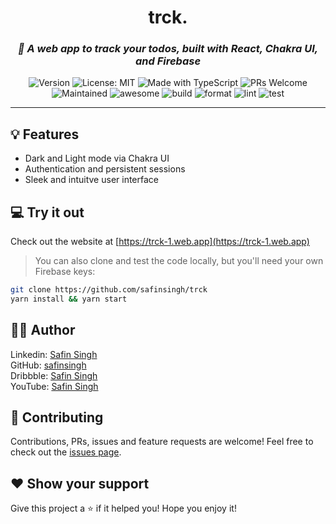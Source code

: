 <h1 align="center">
  trck.
</h1>

<h3 align="center">
    <i>
        🎨 A web app to track your todos, built with React, Chakra UI, and Firebase
    </i>
</h3>

<p align="center">
  <img alt="Version" src="https://img.shields.io/badge/version-1.0-blue.svg?cacheSeconds=2592000" />
  <img alt="License: MIT" src="https://img.shields.io/badge/License-MIT-yellow.svg" />
  <img alt="Made with TypeScript" src="https://img.shields.io/badge/Built%20with-TypeScript-blue" />
  <img alt="PRs Welcome" src="https://img.shields.io/badge/PRs-welcome-brightgreen.svg">
  <img alt="Maintained" src="https://img.shields.io/badge/Maintained-Yes-orange">
  <img alt="awesome" src="https://img.shields.io/badge/awesome-yes-blue">
  <img alt="build" src="https://github.com/safinsingh/trck/workflows/build/badge.svg" />
  <img alt="format" src="https://github.com/safinsingh/trck/workflows/format/badge.svg" />
  <img alt="lint" src="https://github.com/safinsingh/trck/workflows/lint/badge.svg" />
  <img alt="test" src="https://github.com/safinsingh/trck/workflows/test/badge.svg" />
</p>

<hr>

## 💡 Features

- Dark and Light mode via Chakra UI
- Authentication and persistent sessions
- Sleek and intuitve user interface

## 💻 Try it out

Check out the website at [https://trck-1.web.app](https://trck-1.web.app)

> You can also clone and test the code locally, but you'll need your own Firebase keys:

```sh
git clone https://github.com/safinsingh/trck
yarn install && yarn start
```

## 👨‍💻 Author

Linkedin: [Safin Singh](https://www.linkedin.com/in/safin-singh-b2630918a/) <br>
GitHub: [safinsingh](https://github.com/safinsingh) <br>
Dribbble: [Safin Singh](https://dribbble.com/safinsingh/) <br>
YouTube: [Safin Singh](https://www.youtube.com/channel/UCvb01sUdAgcPAG1j0SLxAtA) <br>

## 🤝 Contributing

Contributions, PRs, issues and feature requests are welcome! Feel free to check out the [issues page](https://github.com/safinsingh/trck/issues).

## ❤️ Show your support

Give this project a ⭐️ if it helped you!
Hope you enjoy it!
